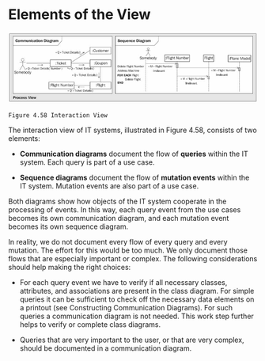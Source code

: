 # Elements of the View

![View](images/View.jpg)

	Figure 4.58 Interaction View

The interaction view of IT systems, illustrated in Figure 4.58, consists of two elements:

* <b>Communication diagrams</b> document the flow of <b>queries</b> within the IT system. Each query is part of a use case.

* <b>Sequence diagrams</b> document the flow of <b>mutation events</b> within the IT system. Mutation events are also part of a use case.

Both diagrams show how objects of the IT system cooperate in the processing of events. In this way, each query event from the use cases becomes its own communication diagram, and each mutation event becomes its own sequence diagram.

In reality, we do not document every flow of every query and every mutation. The effort for this would be too much. We only document those flows that are especially important or complex. The following considerations should help making the right choices:

 * For each query event we have to verify if all necessary classes, attributes, and associations are present in the class diagram. For simple queries it can be sufficient to check off the necessary data elements on a printout (see Constructing Communication Diagrams). For such queries a communication diagram is not needed. This work step further helps to verify or complete class diagrams.

 * Queries that are very important to the user, or that are very complex, should be documented in a communication diagram.

